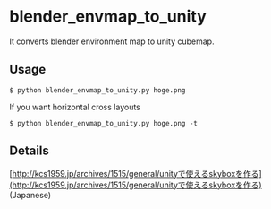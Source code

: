 # blender_envmap_to_unity
It converts blender environment map to unity cubemap.

## Usage
`$ python blender_envmap_to_unity.py hoge.png`

If you want horizontal cross layouts

`$ python blender_envmap_to_unity.py hoge.png -t`

## Details
[http://kcs1959.jp/archives/1515/general/unityで使えるskyboxを作る](http://kcs1959.jp/archives/1515/general/unityで使えるskyboxを作る) (Japanese)
